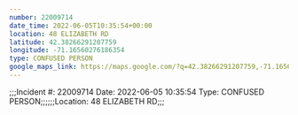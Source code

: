 ```yaml
---
number: 22009714
date_time: 2022-06-05T10:35:54+00:00
location: 48 ELIZABETH RD
latitude: 42.38266291207759
longitude: -71.16560276186354
type: CONFUSED PERSON
google_maps_link: https://maps.google.com/?q=42.38266291207759,-71.16560276186354
---
```


;;;Incident #: 22009714  Date: 2022-06-05 10:35:54   Type: CONFUSED PERSON;;;;;;Location: 48 ELIZABETH RD;;;
